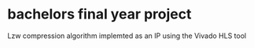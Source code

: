 # bachelors final year project 
Lzw compression algorithm implemted as an IP using the Vivado HLS tool
